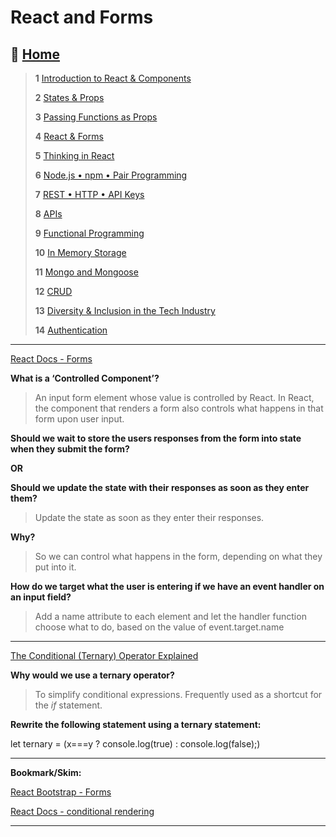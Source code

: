 # React and Forms

## 🏡 [**Home**](https://mistidinzy.github.io/ReadingNotes/)

> **1** [Introduction to React & Components](/read01.md)
>
> **2** [States & Props](/read02.md)
>
> **3** [Passing Functions as Props](/read03.md)
>
> **4** [React & Forms](/read04.md)
>
> **5** [Thinking in React](/read05.md)
>
> **6** [Node.js • npm • Pair Programming](/read06.md)
>
> **7** [REST • HTTP • API Keys](/read07.md)
>
> **8** [APIs](/read08.md)
>
> **9** [Functional Programming](/read09.md)
>
> **10** [In Memory Storage](/read10.md)
>
> **11** [Mongo and Mongoose](/read11.md)
>
> **12** [CRUD](/read12.md)
>
> **13** [Diversity & Inclusion in the Tech Industry](/read13.md)
>
> **14** [Authentication](/read14.md)

_____

[React Docs - Forms](https://reactjs.org/docs/forms.html)

**What is a ‘Controlled Component’?**

> An input form element whose value is controlled by React. In React, the component that renders a form also controls what happens in that form upon user input.

**Should we wait to store the users responses from the form into state when they submit the form?**

**OR**

**Should we update the state with their responses as soon as they enter them?**

> Update the state as soon as they enter their responses.

**Why?**

> So we can control what happens in the form, depending on what they put into it.

**How do we target what the user is entering if we have an event handler on an input field?**

> Add a name attribute to each element and let the handler function choose what to do, based on the value of event.target.name

_____

[The Conditional (Ternary) Operator Explained](https://codeburst.io/javascript-the-conditional-ternary-operator-explained-cac7218beeff)

**Why would we use a ternary operator?**

> To simplify conditional expressions. Frequently used as a shortcut for the *if* statement.

**Rewrite the following statement using a ternary statement:**

   let ternary = (x===y ? console.log(true) : console.log(false);)

_____

**Bookmark/Skim:**

[React Bootstrap - Forms](https://react-bootstrap.github.io/components/forms/)

[React Docs - conditional rendering](https://reactjs.org/docs/conditional-rendering.html)

_____
